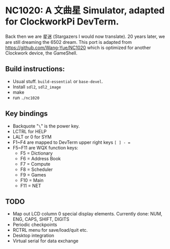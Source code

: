 # NC1020: A 文曲星 Simulator, adapted for ClockworkPi DevTerm.

Back then we are 星迷 (Stargazers I would now translate). 20 years later, we are still dreaming the 6502 dream.
This port is adapted from https://github.com/Wang-Yue/NC1020 which is optimized for another Clockwork device, the GameShell.

## Build instructions:
- Usual stuff. `build-essential` or `base-devel`.
- Install `sdl2`, `sdl2_image`
- make
- run `./nc1020`

## Key bindings
- Backquote "`\`" is the power key.
- LCTRL for HELP
- LALT or 0 for SYM
- F1~F4 are mapped to DevTerm upper right keys `[ ] - =`
- F5~F11 are WQX function keys:
  - F5 = Dictionary
  - F6 = Address Book
  - F7 = Compute
  - F8 = Scheduler
  - F9 = Games
  - F10 = Main
  - F11 = NET

## TODO
- Map out LCD column 0 special display elements. Currently done: NUM, ENG, CAPS, SHIFT, DIGITS
- Periodic checkpoints
- RCTRL menu for save/load/quit etc.
- Desktop integration
- Virtual serial for data exchange
